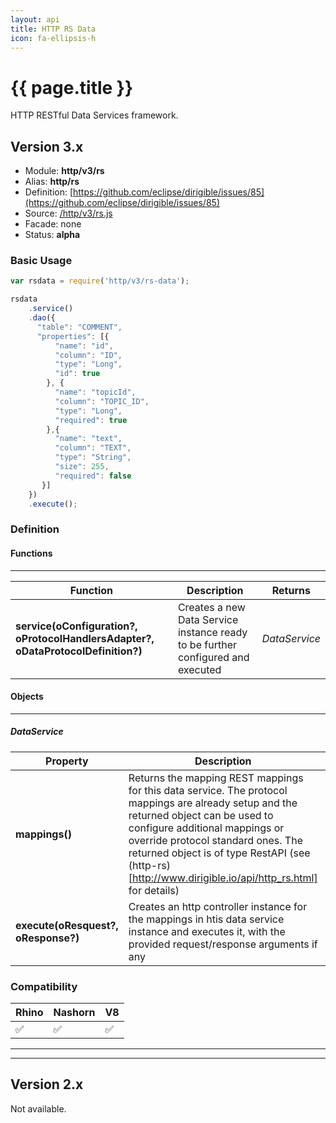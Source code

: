 ```yaml
---
layout: api
title: HTTP RS Data
icon: fa-ellipsis-h
---
```


{{ page.title }}
===

HTTP RESTful Data Services framework.


Version 3.x
---


- Module: **http/v3/rs**
- Alias: **http/rs**
- Definition: [https://github.com/eclipse/dirigible/issues/85](https://github.com/eclipse/dirigible/issues/85)
- Source: [/http/v3/rs.js](https://github.com/dirigiblelabs/api-v3-http/blob/master/http/v3/rs.js)
- Facade: none
- Status: **alpha**


### Basic Usage

```javascript
var rsdata = require('http/v3/rs-data'); 

rsdata
	.service()
	.dao({
	  "table": "COMMENT",
	  "properties": [{
		  "name": "id",
		  "column": "ID",
		  "type": "Long",
		  "id": true
		}, {
		  "name": "topicId",
		  "column": "TOPIC_ID",
		  "type": "Long",
		  "required": true
		},{
		  "name": "text",
		  "column": "TEXT",
		  "type": "String",
		  "size": 255,
		  "required": false
	   }]
	})
	.execute();
```


### Definition


#### Functions

---

Function     | Description | Returns
------------ | ----------- | --------
**service(oConfiguration?, oProtocolHandlersAdapter?, oDataProtocolDefinition?)**   | Creates a new Data Service instance ready to be further configured and executed | *DataService*



#### Objects

---

##### DataService


Property     | Description | Returns
------------ | ----------- | --------
**mappings()**   | Returns the mapping REST mappings for this data service. The protocol mappings are already setup and the returned object can be used to configure additional mappings or override protocol standard ones. The returned object is of type RestAPI (see (http-rs)[http://www.dirigible.io/api/http_rs.html] for details) | *RestAPI*
**execute(oResquest?, oResponse?)**   | Creates an http controller instance for the mappings in htis data service instance and executes it, with the provided request/response arguments if any | *---*


### Compatibility


Rhino | Nashorn | V8
----- | ------- | --------
 ✅  | ✅  | ✅


---

---


Version 2.x
---

Not available.
